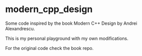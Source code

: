 # modern_cpp_design

Some code inspired by the book Modern C++ Design by Andrei Alexandrescu.

This is my personal playground with my own modifications.

For the original code check the book repo.


